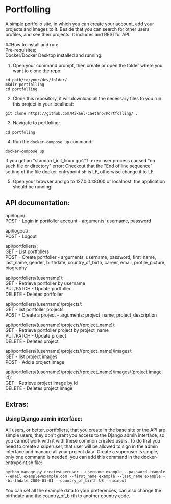 # Portfolling
A simple portfolio site, in which you can create your account, add your projects and images to it. Beside that you can search for other users profiles, and see their projects. It includes and RESTful API.  

##How to install and run:  
Pre-requisites:  
  Docker/Docker Desktop installed and running.  
  
1. Open your command prompt, then create or open the folder where you want to clone the repo:
```
cd path/to/your/dev/folder/
mkdir portfolling
cd portfolling
```
2. Clone this repository, it will download all the necessary files to you run this project in your localhost:
```
git clone https://github.com/Mikael-Caetano/Portfolling/ .
```

3. Navigate to portfoling:
```
cd portfoling
```

4. Run the `docker-compose up` command:
```
docker-compose up
```
If you get an "standard_init_linux.go:211: exec user process caused "no such file or directory" error:
Checkout that the "End of line sequence" setting of the file docker-entrypoint.sh is LF, otherwise change it to LF.

5. Open your browser and go to 127.0.0.1:8000 or localhost, the application should be running.

## API documentation:
api/login/:  
POST - Login in portfoller account - arguments: username, password  

api/logout/:  
POST - Logout  

api/portfollers/:  
GET - List portfollers  
POST - Create portfoller - arguments: username, password, first_name, last_name, gender, birthdate, country_of_birth, career, email, profile_picture, biography  

api/portfollers/(username)/:  
GET - Retrieve portfoller by username  
PUT/PATCH - Update portfoller  
DELETE - Deletes portfoller  

api/portfollers/(username)/projects/:  
GET - list portfoller projects  
POST - Create a project - arguments: project_name, project_description  

api/portfollers/(username)/projects/(project_name)/:  
GET - Retrieve portfoller project by project_name  
PUT/PATCH - Update project  
DELETE - Deletes project  

api/portfollers/(username)/projects/(project_name)/images/:  
GET - list project images  
POST - Add a project image  

api/portfollers/(username)/projects/(project_name)/images/(project image id):  
GET - Retrieve project image by id  
DELETE - Deletes project image  

## Extras:

### Using Django admin interface:
All users, or better, portfollers, that you create in the base site or the API are simple users, they don't grant you access to the Django admin interface, so you cannot work with it with these common created users. To do that you need to create a superuser, that user will be allowed to sign in the admin interface and manage all your project data.
Create a superuser is simple, only one command is needed, you can add this command in the docker-entrypoint.sh file:
```
python manage.py createsuperuser --username example --password example --email example@example.com --first_name example --last_name example --birthdate 2000-01-01 --country_of_birth US --noinput
```

You can set all the example data to your preferences, can also change the birthdate and the country_of_birth to another country code.